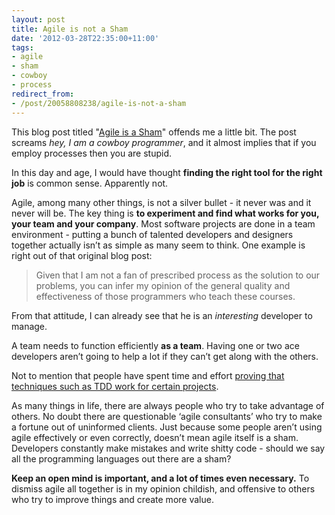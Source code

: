 ```yaml
---
layout: post
title: Agile is not a Sham
date: '2012-03-28T22:35:00+11:00'
tags:
- agile
- sham
- cowboy
- process
redirect_from:
- /post/20058808238/agile-is-not-a-sham
---
```

This blog post titled "[Agile is a Sham](http://williamedwardscoder.tumblr.com/post/20054342100/agile-is-a-sham)" offends me a little bit. The post screams _hey, I am a cowboy programmer_, and it almost implies that if you employ processes then you are stupid.

In this day and age, I would have thought **finding the right tool for the right job** is common sense. Apparently not.

Agile, among many other things, is not a silver bullet - it never was and it never will be. The key thing is **to experiment and find what works for you, your team and your company**. Most software projects are done in a team environment - putting a bunch of talented developers and designers together actually isn’t as simple as many seem to think. One example is right out of that original blog post:


> Given that I am not a fan of prescribed process as the solution to our problems, you can infer my opinion of the general quality and effectiveness of those programmers who teach these courses.

From that attitude, I can already see that he is an _interesting_ developer to manage.

A team needs to function efficiently **as a team**. Having one or two ace developers aren’t going to help a lot if they can’t get along with the others.

Not to mention that people have spent time and effort [proving that techniques such as TDD work for certain projects](http://research.microsoft.com/en-us/news/features/nagappan-100609.aspx).

As many things in life, there are always people who try to take advantage of others. No doubt there are questionable ‘agile consultants’ who try to make a fortune out of uninformed clients. Just because some people aren’t using agile effectively or even correctly, doesn’t mean agile itself is a sham. Developers constantly make mistakes and write shitty code - should we say all the programming languages out there are a sham?

**Keep an open mind is important, and a lot of times even necessary.** To dismiss agile all together is in my opinion childish, and offensive to others who try to improve things and create more value.

